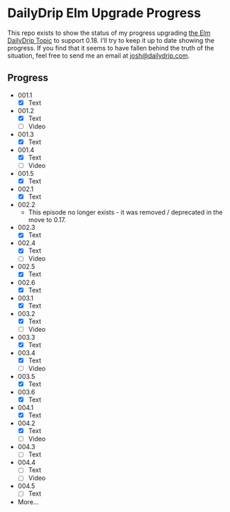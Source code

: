 # DailyDrip Elm Upgrade Progress

This repo exists to show the status of my progress upgrading [the Elm DailyDrip
Topic](https://www.dailydrip.com/topics/elm) to support 0.18.  I'll try to keep
it up to date showing the progress.  If you find that it seems to have fallen
behind the truth of the situation, feel free to send me an email at
<josh@dailydrip.com>.

## Progress

- 001.1
  - [x] Text
- 001.2
  - [x] Text
  - [ ] Video
- 001.3
  - [x] Text
- 001.4
  - [x] Text
  - [ ] Video
- 001.5
  - [x] Text
- 002.1
  - [x] Text
- 002.2
  - This episode no longer exists - it was removed / deprecated in the move to
    0.17.
- 002.3
  - [x] Text
- 002.4
  - [x] Text
  - [ ] Video
- 002.5
  - [x] Text
- 002.6
  - [x] Text
- 003.1
  - [x] Text
- 003.2
  - [x] Text
  - [ ] Video
- 003.3
  - [x] Text
- 003.4
  - [x] Text
  - [ ] Video
- 003.5
  - [x] Text
- 003.6
  - [x] Text
- 004.1
  - [x] Text
- 004.2
  - [x] Text
  - [ ] Video
- 004.3
  - [ ] Text
- 004.4
  - [ ] Text
  - [ ] Video
- 004.5
  - [ ] Text
- More...
